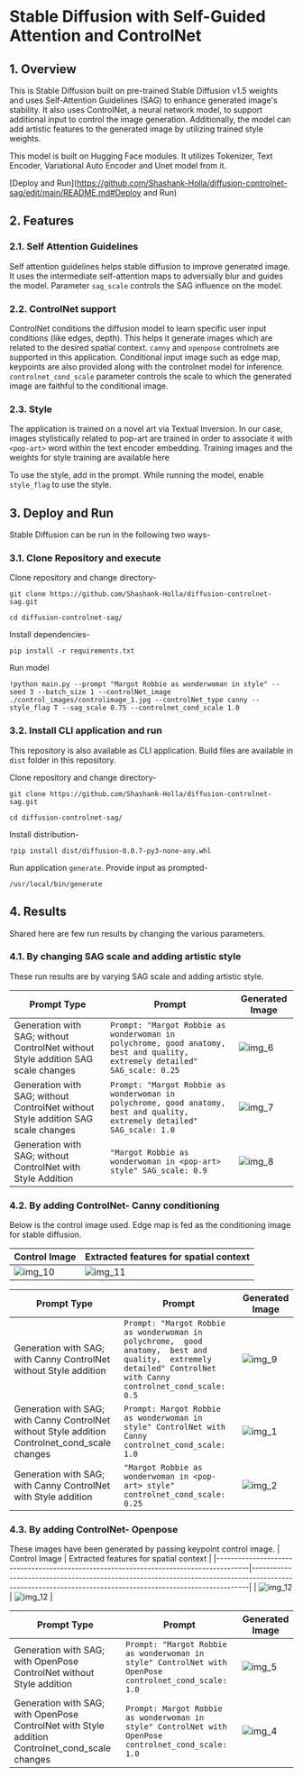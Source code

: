 # Stable Diffusion with Self-Guided Attention and ControlNet

## 1. Overview

This is Stable Diffusion built on pre-trained Stable Diffusion v1.5 weights and uses Self-Attention Guidelines (SAG) to enhance generated image's stability. It also uses ControlNet, a neural network model, to support additional input to control the image generation. Additionally, the model can add artistic features to the generated image by utilizing trained style weights.

This model is built on Hugging Face modules. It utilizes Tokenizer, Text Encoder, Variational Auto Encoder and Unet model from it.

[Deploy and Run](https://github.com/Shashank-Holla/diffusion-controlnet-sag/edit/main/README.md#Deploy and Run)

## 2. Features
### 2.1. Self Attention Guidelines
Self attention guidelines helps stable diffusion to improve generated image. It uses the intermediate self-attention maps to adversially blur and guides the model. Parameter ```sag_scale```  controls the SAG influence on the model.

### 2.2. ControlNet support

ControlNet conditions the diffusion model to learn specific user input conditions (like edges, depth). This helps it generate images which are related to the desired spatial context. ```canny``` and ```openpose``` controlnets are supported in this application. Conditional input image such as edge map, keypoints are also provided along with the controlnet model for inference.
```controlnet_cond_scale``` parameter controls the scale to which the generated image are faithful to the conditional image.

### 2.3. Style

The application is trained on a novel art via Textual Inversion. In our case, images stylistically related to pop-art are trained in order to associate it with ```<pop-art>``` word within the text encoder embedding. Training images and the weights for style training are available here [<pop-art>](https://huggingface.co/sd-concepts-library/pop-art)

To use the style, add <pop-art> in the prompt. While running the model, enable ```style_flag``` to use the style.



## 3. Deploy and Run

Stable Diffusion can be run in the following two ways-

### 3.1. Clone Repository and execute

Clone repository and change directory-
```
git clone https://github.com/Shashank-Holla/diffusion-controlnet-sag.git

cd diffusion-controlnet-sag/
```

Install dependencies-

```
pip install -r requirements.txt
```

Run model 
```
!python main.py --prompt "Margot Robbie as wonderwoman in style" --seed 3 --batch_size 1 --controlNet_image ./control_images/controlimage_1.jpg --controlNet_type canny --style_flag T --sag_scale 0.75 --controlnet_cond_scale 1.0
```

### 3.2. Install CLI application and run

This repository is also available as CLI application. Build files are available in ```dist``` folder in this repository.

Clone repository and change directory-
```
git clone https://github.com/Shashank-Holla/diffusion-controlnet-sag.git

cd diffusion-controlnet-sag/
```

Install distribution-

```
!pip install dist/diffusion-0.0.7-py3-none-any.whl
```

Run application ```generate```. Provide input as prompted-

```
/usr/local/bin/generate
```

## 4. Results

Shared here are few run results by changing the various parameters.

### 4.1. By changing SAG scale and adding artistic style
These run results are by varying SAG scale and adding artistic style.

| Prompt Type                                                                        | Prompt                                                                                                                               | Generated Image             |
|------------------------------------------------------------------------------------|--------------------------------------------------------------------------------------------------------------------------------------|-----------------------------|
| Generation with SAG; without ControlNet without Style addition  SAG scale changes  | ``` Prompt: "Margot Robbie as wonderwoman in  polychrome, good anatomy,  best and quality, extremely detailed"  SAG_scale: 0.25  ``` | ![img_6](results/MR_p6.png) |
| Generation with SAG; without ControlNet  without Style addition  SAG scale changes | ``` Prompt: "Margot Robbie as wonderwoman in  polychrome, good anatomy,  best and quality, extremely detailed" SAG_scale: 1.0 ```    | ![img_7](results/MR_p7.png) |
| Generation with SAG; without ControlNet with Style Addition                        | ``` "Margot Robbie as wonderwoman in <pop-art> style" SAG_scale: 0.9 ```                                                             | ![img_8](results/MR_p8.png) |


### 4.2. By adding ControlNet- Canny conditioning
Below is the control image used. Edge map is fed as the conditioning image for stable diffusion.

| Control Image                                                                      | Extracted features for spatial context             |
|------------------------------------------------------------------------------------|------------------------------------------------------------------------------------------------------------------------------
| ![img_10](results/MR_p10.png) | ![img_11](results/MR_p11.png) |


| Prompt Type                                                                                       | Prompt                                                                                                                                                                | Generated Image             |
|---------------------------------------------------------------------------------------------------|-----------------------------------------------------------------------------------------------------------------------------------------------------------------------|-----------------------------|
| Generation with SAG; with Canny ControlNet without Style addition                                 | ``` Prompt: "Margot Robbie as wonderwoman in polychrome,  good anatomy,  best and quality,  extremely detailed" ControlNet with Canny controlnet_cond_scale: 0.5  ``` | ![img_9](results/MR_p9.png) |
| Generation with SAG; with Canny ControlNet  without Style addition  Controlnet_cond_scale changes | ``` Prompt: Margot Robbie as wonderwoman in style" ControlNet with Canny  controlnet_cond_scale: 1.0 ```                                                              | ![img_1](results/MR_p1.png) |
| Generation with SAG; with Canny ControlNet with Style addition                                    | ``` "Margot Robbie as wonderwoman in <pop-art> style" controlnet_cond_scale: 0.25 ```                                                                                 | ![img_2](results/MR_p2.png) |


### 4.3. By adding ControlNet- Openpose

These images have been generated by passing keypoint control image.
| Control Image                                                                      | Extracted features for spatial context             |
|---------------------------------------------------------------------------------------|-----------------------------------------------------------------------------------------------------------------------------------------------------------|
|    ![img_12](results/MR_p12.png)                                 |     ![img_12](results/MR_p12.png)                                 |

| Prompt Type                                                                                       | Prompt                                                                                                       | Generated Image             |
|---------------------------------------------------------------------------------------------------|--------------------------------------------------------------------------------------------------------------|-----------------------------|
| Generation with SAG; with OpenPose ControlNet without Style addition                              | ``` Prompt: "Margot Robbie as wonderwoman in style" ControlNet with OpenPose controlnet_cond_scale: 1.0  ``` | ![img_5](results/MR_p5.png) |
| Generation with SAG; with OpenPose ControlNet  with Style addition  Controlnet_cond_scale changes | ``` Prompt: Margot Robbie as wonderwoman in style" ControlNet with OpenPose  controlnet_cond_scale: 1.0 ```  | ![img_4](results/MR_p4.png) |



